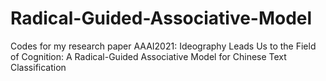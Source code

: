 # Radical-Guided-Associative-Model
Codes for my research paper AAAI2021: Ideography Leads Us to the Field of Cognition: A Radical-Guided Associative Model for Chinese Text Classification
